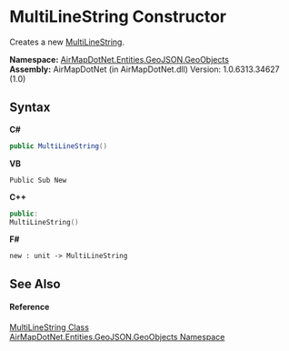 # MultiLineString Constructor 
 

Creates a new <a href="T_AirMapDotNet_Entities_GeoJSON_GeoObjects_MultiLineString">MultiLineString</a>.

**Namespace:**&nbsp;<a href="N_AirMapDotNet_Entities_GeoJSON_GeoObjects">AirMapDotNet.Entities.GeoJSON.GeoObjects</a><br />**Assembly:**&nbsp;AirMapDotNet (in AirMapDotNet.dll) Version: 1.0.6313.34627 (1.0)

## Syntax

**C#**<br />
``` C#
public MultiLineString()
```

**VB**<br />
``` VB
Public Sub New
```

**C++**<br />
``` C++
public:
MultiLineString()
```

**F#**<br />
``` F#
new : unit -> MultiLineString
```


## See Also


#### Reference
<a href="T_AirMapDotNet_Entities_GeoJSON_GeoObjects_MultiLineString">MultiLineString Class</a><br /><a href="N_AirMapDotNet_Entities_GeoJSON_GeoObjects">AirMapDotNet.Entities.GeoJSON.GeoObjects Namespace</a><br />